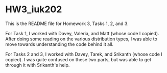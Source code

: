 # HW3_iuk202

This is the README file for Homework 3, Tasks 1, 2, and 3.

For Task 1, I worked with Davey, Valeria, and Matt (whose code I copied). After doing some reading on the various distribution types, I was able to move towards understanding the code behind it all.

For Tasks 2 and 3, I worked with Davey, Tarek, and Srikanth (whose code I copied). I was quite confused on these two parts, but was able to get through it with Srikanth's help.
